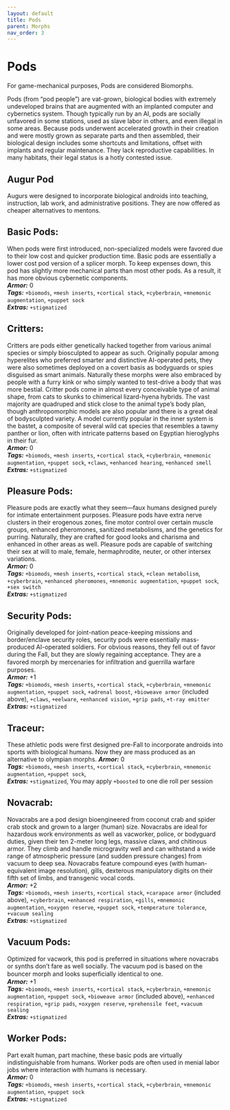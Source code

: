 ```yaml
---
layout: default
title: Pods
parent: Morphs
nav_order: 3
---
```


# Pods

For game-mechanical purposes, Pods are considered Biomorphs.

Pods (from “pod people”) are vat-grown, biological bodies with extremely undeveloped brains that are augmented with an implanted computer and cybernetics system. Though typically run by an AI, pods are socially unfavored in some stations, used as slave labor in others, and even illegal in some areas. Because pods underwent accelerated growth in their creation and were mostly grown as separate parts and then assembled, their biological design includes some shortcuts and limitations, offset with implants and regular maintenance. They lack reproductive capabilities. In many habitats, their legal status is a hotly contested issue.

## Augur Pod

Augurs were designed to incorporate biological androids into teaching, instruction, lab work, and administrative positions. They are now offered as cheaper alternatives to mentons.

## Basic Pods:

When pods were first introduced, non-specialized models were favored due to their low cost and quicker production time. Basic pods are essentially a lower cost pod version of a splicer morph. To keep expenses down, this pod has slightly more mechanical parts than most other pods. As a result, it has more obvious cybernetic components.  
**_Armor:_** 0  
**_Tags:_** `+biomods`, `+mesh inserts`, `+cortical stack`, `+cyberbrain`, `+mnemonic augmentation`, `+puppet sock`  
**_Extras:_** `+stigmatized`

## Critters:

Critters are pods either genetically hacked together from various animal species or simply biosculpted to appear as such. Originally popular among hyperelites who preferred smarter and distinctive AI-operated pets, they were also sometimes deployed on a covert basis as bodyguards or spies disguised as smart animals. Naturally these morphs were also embraced by people with a furry kink or who simply wanted to test-drive a body that was more bestial. Critter pods come in almost every conceivable type of animal shape, from cats to skunks to chimerical lizard-hyena hybrids. The vast majority are quadruped and stick close to the animal type’s body plan, though anthropomorphic models are also popular and there is a great deal of bodysculpted variety. A model currently popular in the inner system is the bastet, a composite of several wild cat species that resembles a tawny panther or lion, often with intricate patterns based on Egyptian hieroglyphs in their fur.  
**_Armor:_** 0  
**_Tags:_** `+biomods`, `+mesh inserts`, `+cortical stack`, `+cyberbrain`, `+mnemonic augmentation`, `+puppet sock`, `+claws`, `+enhanced hearing`, `+enhanced smell`  
**_Extras:_** `+stigmatized`

## Pleasure Pods:

Pleasure pods are exactly what they seem—faux humans designed purely for intimate entertainment purposes. Pleasure pods have extra nerve clusters in their erogenous zones, fine motor control over certain muscle groups, enhanced pheromones, sanitized metabolisms, and the genetics for purring. Naturally, they are crafted for good looks and charisma and enhanced in other areas as well. Pleasure pods are capable of switching their sex at will to male, female, hermaphrodite, neuter, or other intersex variations.  
**_Armor:_** 0  
**_Tags:_** `+biomods`, `+mesh inserts`, `+cortical stack`, `+clean metabolism`, `+cyberbrain`, `+enhanced pheromones`, `+mnemonic augmentation`, `+puppet sock`, `+sex switch`  
**_Extras:_** `+stigmatized`

## Security Pods:

Originally developed for joint-nation peace-keeping missions and border/enclave security roles, security pods were essentially mass-produced AI-operated soldiers. For obvious reasons, they fell out of favor during the Fall, but they are slowly regaining acceptance. They are a favored morph by mercenaries for inﬁltration and guerrilla warfare purposes.  
**_Armor:_** +1  
**_Tags:_** `+biomods`, `+mesh inserts`, `+cortical stack`, `+cyberbrain`, `+mnemonic augmentation`, `+puppet sock`, `+adrenal boost`, `+bioweave armor` (included above), `+claws`, `+eelware`, `+enhanced vision`, `+grip pads`, `+t-ray emitter`  
**_Extras:_** `+stigmatized`

## Traceur:

These athletic pods were first designed pre-Fall to incorporate androids into sports with biological humans. Now they are mass
produced as an alternative to olympian morphs.
**_Armor:_** 0  
**_Tags:_** `+biomods`, `+mesh inserts`, `+cortical stack`, `+cyberbrain`, `+mnemonic augmentation`, `+puppet sock`,  
**_Extras:_** `+stigmatized`, You may apply `+boosted` to one die roll per session

## Novacrab:

Novacrabs are a pod design bioengineered from coconut crab and spider crab stock and grown to a larger (human) size. Novacrabs are ideal for hazardous work environments as well as vacworker, police, or bodyguard duties, given their ten 2-meter long legs, massive claws, and chitinous armor. They climb and handle microgravity well and can withstand a wide range of atmospheric pressure (and sudden pressure changes) from vacuum to deep sea. Novacrabs feature compound eyes (with human-equivalent image resolution), gills, dexterous manipulatory digits on their fifth set of limbs, and transgenic vocal cords.  
**_Armor:_** +2  
**_Tags:_** `+biomods`, `+mesh inserts`, `+cortical stack`, `+carapace armor` (included above), `+cyberbrain`, `+enhanced respiration`, `+gills`, `+mnemonic augmentation`, `+oxygen reserve`, `+puppet sock`, `+temperature tolerance`, `+vacuum sealing`  
**_Extras:_** `+stigmatized`

## Vacuum Pods:

Optimized for vacwork, this pod is preferred in situations where novacrabs or synths don’t fare as well socially. The vacuum pod is based on the bouncer morph and looks superﬁcially identical to one.  
**_Armor:_** +1  
**_Tags:_** `+biomods`, `+mesh inserts`, `+cortical stack`, `+cyberbrain`, `+mnemonic augmentation`, `+puppet sock`, `+bioweave armor` (included above), `+enhanced respiration`, `+grip pads`, `+oxygen reserve`, `+prehensile feet`, `+vacuum sealing`  
**_Extras:_** `+stigmatized`

## Worker Pods:

Part exalt human, part machine, these basic pods are virtually indistinguishable from humans. Worker pods are often used in menial labor jobs where interaction with humans is necessary.  
**_Armor:_** 0  
**_Tags:_** `+biomods`, `+mesh inserts`, `+cortical stack`, `+cyberbrain`, `+mnemonic augmentation`, `+puppet sock`  
**_Extras:_** `+stigmatized`
